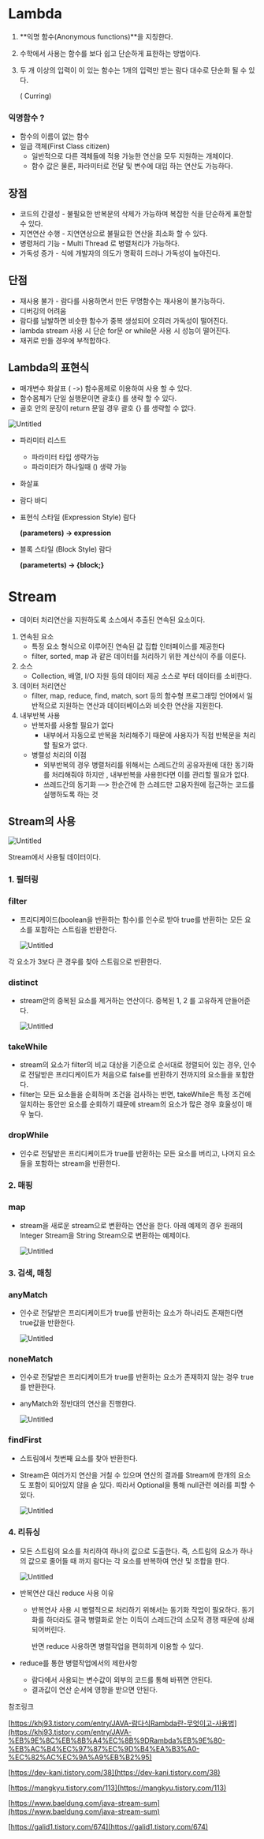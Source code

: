 # Lambda

1. **익명 함수(Anonymous functions)**을 지칭한다. 
2. 수학에서 사용는 함수를 보다 쉽고 단순하게 표한하는 방법이다.
3. 두 개 이상의 입력이 이 있는 함수는 1개의 입력만 받는 람다 대수로 단순화 될 수 있다. 

   ( Curring)

### 익명함수 ?

- 함수의 이름이 없는 함수
- 일급 객체(First Class citizen)
    - 일반적으로 다른 객체들에 적용 가능한 연산을 모두 지원하는 개체이다.
    - 함수 값은 물론, 파라미터로 전달 및 변수에 대입 하는 연산도 가능하다.

## 장점

- 코드의 간결성 - 불필요한 반복문의 삭제가 가능하며 복잡한 식을 단순하게 표한할 수 있다.
- 지연연산 수행 - 지연연상으로 불필요한 연산을 최소화 할 수 있다.
- 병령처리 기능 - Multi Thread  로 병렬처리가 가능하다.
- 가독성 증가 - 식에 개발자의 의도가 명확히 드러나 가독성이 높아진다.

## 단점

- 재사용 불가 - 람다를 사용하면서 만든 무명함수는 재사용이 불가능하다.
- 디버깅의 어려움
- 람다를 남발하면 비슷한 함수가 중복 생성되어 오히러 가독성이 떨어진다.
- lambda stream 사용 시 단순 for문 or while문 사용 시 성능이 떨어진다.
- 재귀로 만들 경우에 부적합하다.

## Lambda의 표현식

- 매개변수 화살표 ( ->) 함수몸체로 이용하여 사용 할 수 있다.
- 함수몸체가 단일 실행문이면 괄호{} 를 생략 할 수 있다.
- 골호 안의 문장이 return 문일 경우 괄호 {} 를 생략할 수 없다.

![Untitled](images/Untitled.png)

- 파라미터 리스트
    - 파라미터 타입 생략가능
    - 파라미터가 하나일때 () 생략 가능
- 화살표
- 람다 바디

- 표현식 스타일 (Expression Style) 람다
    
    **(parameters) -> expression** 
    
- 블록 스타일 (Block Style) 람다
    
    **(parameterts) -> {block;}**
    

# **Stream**

- 데이터 처리연산을 지원하도록 소스에서 추출된 연속된 요소이다.
1. 연속된 요소
    - 특정 요소 형식으로 이루어진 연속된 값 집합 인터페이스를 제공한다
    - filter, sorted, map 과 같은 데이터를 처리하기 위한 계산식이 주를 이룬다.
2. 소스
    - Collection, 배열, I/O 자원 등의 데이터 제공 소스로 부터 데이터를 소비한다.
3. 데이터 처리연산
    - filter, map, reduce, find, match, sort 등의 함수형 프로그래밍 언어에서 일반적으로 지원하는 연산과 데이터베이스와 비슷한 연산을 지원한다.
4. 내부반복 사용
    - 반복자를 사용할 필요가 없다
        - 내부에서 자동으로 반복을 처리해주기 때문에 사용자가 직접 반복문을 처리할 필요가  없다.
    - 병렬성 처리의 이점
        - 외부반복의 경우 병렬처리를 위해서는 스레드간의 공유자원에 대한 동기화를 처리해줘야 하지만 , 내부반복을 사용한다면 이를 관리할 필요가 없다.
        - 쓰레드간의 동기화 —> 한순간에  한 스레드만 고융자원에 접근하는 코드를 실행하도록 하는 것

## Stream의 사용

![Untitled](images/Untitled%201.png)

Stream에서 사용될 데이터이다.

### 1. 필터링

### filter

- 프리디케이드(boolean을 반환하는 함수)를 인수로 받아 true를 반환하는 모든 요소를 포함하는 스트림을 반환한다.
    
    ![Untitled](images/Untitled%202.png)
    

각 요소가 3보다 큰 경우를 찾아 스트림으로 반환한다.

### distinct

- stream안의 중복된 요소를 제거하는 연산이다. 중복된 1, 2 를 고유하게 만들어준다.
    
    ![Untitled](images/Untitled%203.png)
    

### takeWhile

- stream의 요소가 filter의 비교 대상을 기준으로 순서대로 정렬되어 있는 경우, 인수로 전달받은 프리디케이트가 처음으로 false를 반환하기 전까지의 요소들을 포함한다.
- filter는 모든 요소들을 순회하며 조건을 검사하는 반면, takeWhile은 특정 조건에 일치하는 동안만 요소를 순회하기 떄문에 stream의 요소가 많은 경우 효울성이 매우 높다.

### dropWhile

- 인수로 전달받은 프리디케이트가 true를 반환하는 모든 요소를 버리고, 나머지 요소들을 포함하는 stream을 반환한다.

### 2. 매핑

### map

- stream을 새로운 stream으로 변환하는 연산을 한다. 아래 예제의 경우 원래의 Integer Stream을 String Stream으로 변환하는 예제이다.
    
    ![Untitled](images/Untitled%204.png)
    

### 3. 검색, 매칭

### anyMatch

- 인수로 전달받은 프리디케이트가 true를 반환하는 요소가 하나라도 존재한다면 true값을 반환한다.
    
    ![Untitled](images/Untitled%205.png)
    

### noneMatch

- 인수로 전달받은 프리디케이트가 true를 반환하는 요소가 존재하지 않는 경우 true를 반환한다.
- anyMatch와 정반대의 연산을 진행한다.
    
    ![Untitled](images/Untitled%206.png)
    

### findFirst

- 스트림에서 첫번째 요소를 찾아 반환한다.
- Stream은 여러가지 연산을 거칠 수 있으며 연산의 결과를 Stream에 한개의 요소도 포함이 되어있지 않을 숟 있다. 따라서 Optional을 통해 null관련 에러를 피할 수 있다.
    
    ![Untitled](images/Untitled%207.png)
    

### 4. 리듀싱

- 모든 스트림의 요소를 처리하여 하나의 값으로 도출한다. 즉,  스트림의 요소가 하나의 값으로 줄어들 때 까지 람다는 각 요소를 반복하여 연산 및 조합을 한다.
    
    ![Untitled](images/Untitled%208.png)
    

- 반복연산 대신 reduce 사용 이유
    - 반복연사 사용 시 병렬적으로 처리하기 위해서는 동기화 작업이 필요하다. 동기화를 하더라도 결국 병렬화로 얻는 이득이 스레드간의 소모적 경쟁 때문에 상쇄되어버린다.
        
        반면 reduce 사용하면 병렬작업을 편히하게 이용할 수 있다.
        
- reduce를 통한 병렬작업에서의 제한사항
    - 람다에서 사용되는 변수값이 외부의 코드를 통해 바뀌면 안된다.
    - 결과값이 연산 순서에 영향을 받으면 안된다.

참조링크  

[https://khj93.tistory.com/entry/JAVA-람다식Rambda란-무엇이고-사용법](https://khj93.tistory.com/entry/JAVA-%EB%9E%8C%EB%8B%A4%EC%8B%9DRambda%EB%9E%80-%EB%AC%B4%EC%97%87%EC%9D%B4%EA%B3%A0-%EC%82%AC%EC%9A%A9%EB%B2%95)

[https://dev-kani.tistory.com/38](https://dev-kani.tistory.com/38)

[https://mangkyu.tistory.com/113](https://mangkyu.tistory.com/113)

[https://www.baeldung.com/java-stream-sum](https://www.baeldung.com/java-stream-sum)

[https://galid1.tistory.com/674](https://galid1.tistory.com/674)